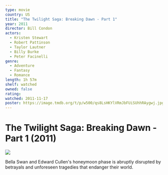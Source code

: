 ```yaml
---
type: movie
country: US
title: "The Twilight Saga: Breaking Dawn - Part 1"
year: 2011
director: Bill Condon
actors:
  - Kristen Stewart
  - Robert Pattinson
  - Taylor Lautner
  - Billy Burke
  - Peter Facinelli
genre:
  - Adventure
  - Fantasy
  - Romance
length: 1h 57m
shelf: watched
owned: false
rating:
watched: 2011-11-17
poster: https://image.tmdb.org/t/p/w500/qs8LsHKYlVRmJbFUiSUhhRAygwj.jpg
---
```


# The Twilight Saga: Breaking Dawn - Part 1 (2011)

![](https://image.tmdb.org/t/p/w500/qs8LsHKYlVRmJbFUiSUhhRAygwj.jpg)

Bella Swan and Edward Cullen's honeymoon phase is abruptly disrupted by betrayals and unforeseen tragedies that endanger their world.